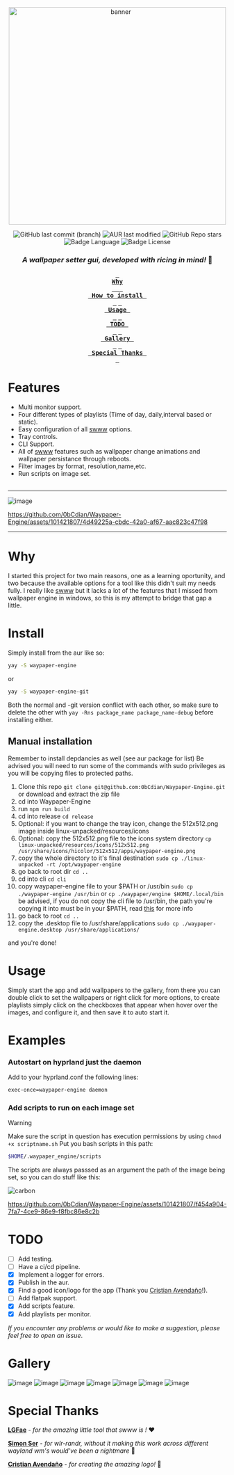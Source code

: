 <div align="center">
  <img src="./readme_files/Waypaper_Engine.png" width="500px" alt="banner"/>

![GitHub last commit (branch)](https://img.shields.io/github/last-commit/0bCdian/Waypaper-Engine/main?style=for-the-badge&logo=git&color=%2389B482)
![AUR last modified](https://img.shields.io/aur/last-modified/waypaper-engine?style=for-the-badge&logo=arch-linux&color=%23438287)
![GitHub Repo stars](https://img.shields.io/github/stars/0bCdian/Waypaper-Engine?style=for-the-badge&logo=github&color=%232AAEA3)
![Badge Language](https://img.shields.io/github/languages/top/0bCdian/Waypaper-Engine?style=for-the-badge&logo=typescript)
![Badge License](https://img.shields.io/github/license/0bCdian/Waypaper-Engine?style=for-the-badge&logo=gnu)

### _A wallpaper setter gui, developed with ricing in mind!_ 🍚

**[<kbd> <br> Why <br>  </kbd>](#why)**
**[<kbd> <br> How to install <br> </kbd>](#install)**
**[<kbd> <br> Usage <br> </kbd>](#usage)**
**[<kbd> <br> TODO <br> </kbd>](#todo)**
**[<kbd> <br> Gallery <br> </kbd>](#gallery)**
**[<kbd> <br> Special Thanks <br> </kbd>](#special-thanks)**

</div>

# Features

-   Multi monitor support.
-   Four different types of playlists (Time of day, daily,interval based or static).
-   Easy configuration of all [swww](https://github.com/Horus645/swww) options.
-   Tray controls.
-   CLI Support.
-   All of [swww](https://github.com/Horus645/swww) features such as wallpaper change animations and wallpaper persistance through reboots.
-   Filter images by format, resolution,name,etc.
-   Run scripts on image set.
    <br>
    <br>

---

![image](https://github.com/0bCdian/Waypaper-Engine/assets/101421807/40318ad6-aa5a-42c2-98c8-63d988069407)

https://github.com/0bCdian/Waypaper-Engine/assets/101421807/4d49225a-cbdc-42a0-af67-aac823c47f98

---

# Why

I started this project for two main reasons, one as a learning oportunity, and two because the available options for a tool like this didn't suit my needs fully. I really like [swww](https://github.com/Horus645/swww) but it lacks a lot of the features that I missed from wallpaper engine in windows, so this is my attempt to bridge that gap a little.

# Install

Simply install from the aur like so:

```bash
yay -S waypaper-engine
```

or

```bash
yay -S waypaper-engine-git
```

Both the normal and -git version conflict with each other, so make sure to delete the other with `yay -Rns package_name package_name-debug` before installing either.

## Manual installation
Remember to install depdancies as well (see aur package for list)
Be advised you will need to run some of the commands with sudo privileges as you will be copying files to protected paths.

1. Clone this repo `git clone git@github.com:0bCdian/Waypaper-Engine.git` or download and extract the zip file
2. cd into Waypaper-Engine
3. run `npm run build`
4. cd into release `cd release`
5. Optional: if you want to change the tray icon, change the 512x512.png image inside linux-unpacked/resources/icons
6. Optional: copy the 512x512.png file to the icons system directory `cp linux-unpacked/resources/icons/512x512.png /usr/share/icons/hicolor/512x512/apps/waypaper-engine.png`
7. copy the whole directory to it's final destination `sudo cp ./linux-unpacked -rt /opt/waypaper-engine`
8. go back to root dir `cd ..`
9. cd into cli `cd cli`
10. copy waypaper-engine file to your $PATH or /usr/bin `sudo cp ./waypaper-engine /usr/bin` or `cp ./waypaper/engine $HOME/.local/bin` be advised, if you do not copy the cli file to /usr/bin, the path you're copying it into must be in your $PATH, read [this](https://askubuntu.com/questions/551990/what-does-path-mean) for more info
11. go back to root `cd ..`
12. copy the .desktop file to /usr/share/applications `sudo cp ./waypaper-engine.desktop /usr/share/applications/`

and you're done!

# Usage

Simply start the app and add wallpapers to the gallery, from there you can double click to set the wallpapers or right click for more options, to create playlists simply click on the checkboxes that appear when hover over the images, and configure it, and then save it to auto start it.

# Examples

### Autostart on hyprland just the daemon

Add to your hyprland.conf the following lines:

```bash
exec-once=waypaper-engine daemon
```

### Add scripts to run on each image set

> [!WARNING]
> Make sure the script in question has execution permissions by using `chmod +x scriptname.sh`
> Put you bash scripts in this path:

```bash
$HOME/.waypaper_engine/scripts
```

The scripts are always passsed as an argument the path of the image being set, so you can do stuff like this:

![carbon](https://github.com/0bCdian/Waypaper-Engine/assets/101421807/c594babf-198a-47a0-8dce-5fd8d64b862c)

https://github.com/0bCdian/Waypaper-Engine/assets/101421807/f454a904-7fa7-4ce9-86e9-f8fbc86e8c2b

# TODO

-   [ ] Add testing.
-   [ ] Have a ci/cd pipeline.
-   [x] Implement a logger for errors.
-   [x] Publish in the aur.
-   [x] Find a good icon/logo for the app (Thank you [Cristian Avendaño](https://github.com/c-avendano)!).
-   [ ] Add flatpak support.
-   [x] Add scripts feature.
-   [x] Add playlists per monitor.

_If you encounter any problems or would like to make a suggestion, please feel free to open an issue_.

# Gallery

![image](https://github.com/0bCdian/Waypaper-Engine/assets/101421807/d78b9373-daf8-401a-8e85-cd1e286b31ce)
![image](https://github.com/0bCdian/Waypaper-Engine/assets/101421807/aceae307-7a2a-430e-a357-c710bb660eb7)
![image](https://github.com/0bCdian/Waypaper-Engine/assets/101421807/c78b7fc9-48a6-4ffa-b07f-a58f73ca91b6)
![image](https://github.com/0bCdian/Waypaper-Engine/assets/101421807/cb6afa04-b577-46a6-ba53-70fdf304c1b6)
![image](https://github.com/0bCdian/Waypaper-Engine/assets/101421807/51e2e981-8916-475e-92cd-b33e4a9bbaa5)
![image](https://github.com/0bCdian/Waypaper-Engine/assets/101421807/495d6702-7ce9-4d5b-9870-5cf0d2aa56bb)
![image](https://github.com/0bCdian/Waypaper-Engine/assets/101421807/ba5993ff-ea36-4594-bc77-671c082f09c2)

# Special Thanks

**[LGFae](https://github.com/LGFae)** - _for the amazing little tool that swww is !_ ❤️

**[Simon Ser](https://git.sr.ht/~emersion/)** - _for wlr-randr, without it making this work across different wayland wm's would've been a nightmare_ 🥲

**[Cristian Avendaño](https://github.com/c-avendano)** - _for creating the amazing logo!_ 💪
